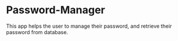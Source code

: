 # Password-Manager
This app helps the user to manage their password, and retrieve their password from database. 
